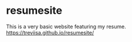 # resumesite
This is a very basic website featuring my resume.
https://treviisa.github.io/resumesite/
